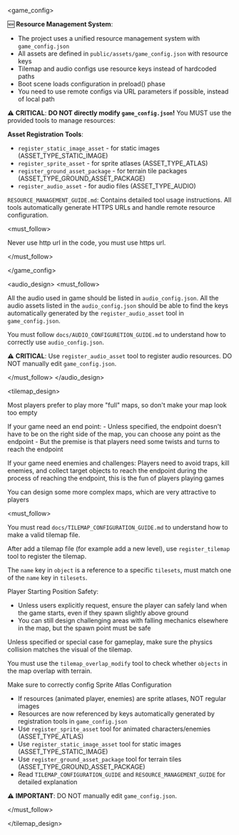 <game_config>

🆕 **Resource Management System**:
- The project uses a unified resource management system with `game_config.json`
- All assets are defined in `public/assets/game_config.json` with resource keys
- Tilemap and audio configs use resource keys instead of hardcoded paths
- Boot scene loads configuration in preload() phase
- You need to use remote configs via URL parameters if possible, instead of local path

⚠️ **CRITICAL**: **DO NOT directly modify `game_config.json`!** 
You MUST use the provided tools to manage resources:

**Asset Registration Tools**:
- `register_static_image_asset` - for static images (ASSET_TYPE_STATIC_IMAGE)
- `register_sprite_asset` - for sprite atlases (ASSET_TYPE_ATLAS)
- `register_ground_asset_package` - for terrain tile packages (ASSET_TYPE_GROUND_ASSET_PACKAGE)
- `register_audio_asset` - for audio files (ASSET_TYPE_AUDIO)

`RESOURCE_MANAGEMENT_GUIDE.md`: Contains detailed tool usage instructions. All tools automatically generate HTTPS URLs and handle remote resource configuration.

<must_follow>

Never use http url in the code, you must use https url.

</must_follow>

</game_config>

<audio_design>
<must_follow>

All the audio used in game should be listed in `audio_config.json`. All the audio assets listed in the `audio_config.json` should be able to find the keys automatically generated by the `register_audio_asset` tool in `game_config.json`.

You must follow `docs/AUDIO_CONFIGURETION_GUIDE.md` to understand how to correctly use `audio_config.json`.

⚠️ **CRITICAL**: Use `register_audio_asset` tool to register audio resources. DO NOT manually edit `game_config.json`.

</must_follow>
</audio_design>

<tilemap_design>

Most players prefer to play more "full" maps, so don't make your map look too empty

If your game need an end point:
    - Unless specified, the endpoint doesn't have to be on the right side of the map, you can choose any point as the endpoint
    - But the premise is that players need some twists and turns to reach the endpoint

If your game need enemies and challenges:
    Players need to avoid traps, kill enemies, and collect target objects to reach the endpoint during the process of reaching the endpoint, this is the fun of players playing games

You can design some more complex maps, which are very attractive to players

<must_follow>

You must read `docs/TILEMAP_CONFIGURATION_GUIDE.md` to understand how to make a valid tilemap file.

After add a tilemap file (for example add a new level), use `register_tilemap` tool to register the tilemap.

The `name` key in `object` is a reference to a specific `tilesets`, must match one of the `name` key in `tilesets`.

Player Starting Position Safety:
- Unless users explicitly request, ensure the player can safely land when the game starts, even if they spawn slightly above ground
- You can still design challenging areas with falling mechanics elsewhere in the map, but the spawn point must be safe

Unless specified or special case for gameplay, make sure the physics collision matches the visual of the tilemap. 

You must use the `tilemap_overlap_modify` tool to check whether `objects` in the map overlap with terrain.

Make sure to correctly config Sprite Atlas Configuration
- If resources (animated player, enemies) are sprite atlases, NOT regular images
- Resources are now referenced by keys automatically generated by registration tools in `game_config.json`
- Use `register_sprite_asset` tool for animated characters/enemies (ASSET_TYPE_ATLAS)
- Use `register_static_image_asset` tool for static images (ASSET_TYPE_STATIC_IMAGE)
- Use `register_ground_asset_package` tool for terrain tiles (ASSET_TYPE_GROUND_ASSET_PACKAGE)
- Read `TILEMAP_CONFIGURATION_GUIDE` and `RESOURCE_MANAGEMENT_GUIDE` for detailed explanation

⚠️ **IMPORTANT**: DO NOT manually edit `game_config.json`.

</must_follow>

</tilemap_design>

